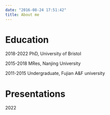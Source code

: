 ```yaml
---
date: "2016-08-24 17:51:42"
title: About me
---
```


# Education
2018-2022 PhD, University of Bristol

2015-2018 MRes, Nanjing University

2011-2015 Undergraduate, Fujian A&F university

# Presentations

2022
